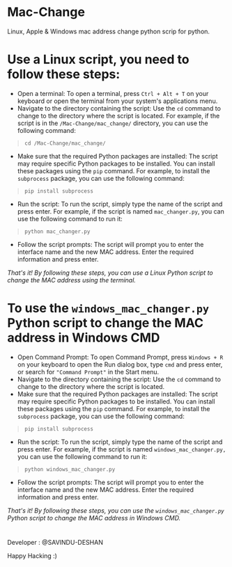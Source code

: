 # Mac-Change
Linux, Apple &amp; Windows mac address change python scrip for python.                     
#


#  Use a Linux script, you need to follow these steps:


- Open a terminal: To open a terminal, press ` Ctrl + Alt + T ` on your keyboard or open the terminal from your system's applications menu.
- Navigate to the directory containing the script: Use the ` cd ` command to change to the directory where the script is located. For example, if the script is in the `/Mac-Change/mac_change/` directory, you can use the following command:
> ` cd /Mac-Change/mac_change/ `
- Make sure that the required Python packages are installed: The script may require specific Python packages to be installed. You can install these packages using the `
pip ` command. For example, to install the ` subprocess ` package, you can use the following command:
> ` pip install subprocess `
- Run the script: To run the script, simply type the name of the script and press enter. For example, if the script is named ` mac_changer.py `, you can use the following command to run it:
> ` python mac_changer.py `
- Follow the script prompts: The script will prompt you to enter the interface name and the new MAC address. Enter the required information and press enter.

_That's it! By following these steps, you can use a Linux Python script to change the MAC address using the terminal._

#
#

# **To use the `windows_mac_changer.py` Python script to change the MAC address in Windows CMD**

- Open Command Prompt: To open Command Prompt, press `Windows + R` on your keyboard to open the Run dialog box, type ` cmd ` and press enter, or search for `"Command Prompt"` in the Start menu.
- Navigate to the directory containing the script: Use the `cd` command to change to the directory where the script is located.
- Make sure that the required Python packages are installed: The script may require specific Python packages to be installed. You can install these packages using the `pip` command. For example, to install the `subprocess` package, you can use the following command:
> `pip install subprocess`
- Run the script: To run the script, simply type the name of the script and press enter. For example, if the script is named `windows_mac_changer.py,` you can use the following command to run it:
> `python windows_mac_changer.py`
- Follow the script prompts: The script will prompt you to enter the interface name and the new MAC address. Enter the required information 
and press enter.


_That's it! By following these steps, you can use the `windows_mac_changer.py` Python script to change the MAC address in Windows CMD._

#
#


Developer : @SAVINDU-DESHAN                                 


Happy Hacking :) 
